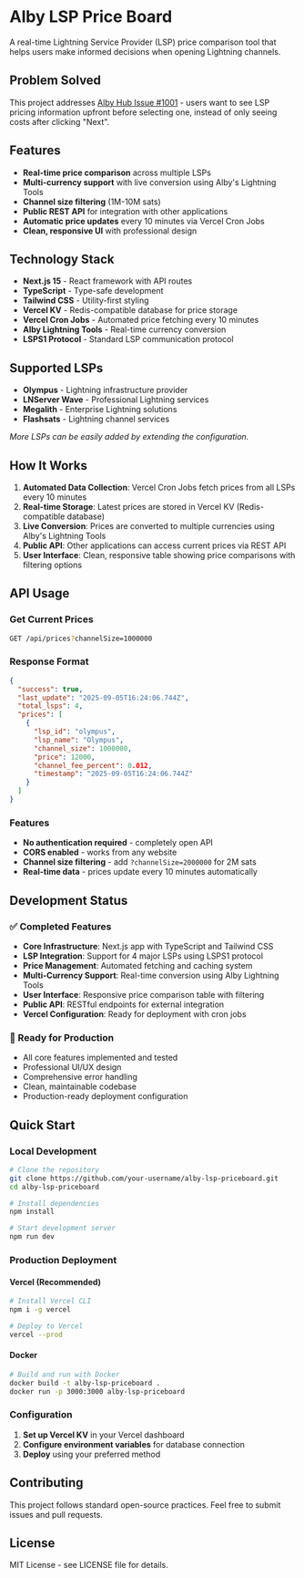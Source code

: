 # Alby LSP Price Board

A real-time Lightning Service Provider (LSP) price comparison tool that helps users make informed decisions when opening Lightning channels.

## Problem Solved

This project addresses [Alby Hub Issue #1001](https://github.com/getAlby/hub/issues/1001) - users want to see LSP pricing information upfront before selecting one, instead of only seeing costs after clicking "Next".

## Features

- **Real-time price comparison** across multiple LSPs
- **Multi-currency support** with live conversion using Alby's Lightning Tools
- **Channel size filtering** (1M-10M sats)
- **Public REST API** for integration with other applications
- **Automatic price updates** every 10 minutes via Vercel Cron Jobs
- **Clean, responsive UI** with professional design 

## Technology Stack

- **Next.js 15** - React framework with API routes
- **TypeScript** - Type-safe development
- **Tailwind CSS** - Utility-first styling
- **Vercel KV** - Redis-compatible database for price storage
- **Vercel Cron Jobs** - Automated price fetching every 10 minutes
- **Alby Lightning Tools** - Real-time currency conversion
- **LSPS1 Protocol** - Standard LSP communication protocol

## Supported LSPs

- **Olympus** - Lightning infrastructure provider
- **LNServer Wave** - Professional Lightning services
- **Megalith** - Enterprise Lightning solutions
- **Flashsats** - Lightning channel services

*More LSPs can be easily added by extending the configuration.*

## How It Works

1. **Automated Data Collection**: Vercel Cron Jobs fetch prices from all LSPs every 10 minutes
2. **Real-time Storage**: Latest prices are stored in Vercel KV (Redis-compatible database)
3. **Live Conversion**: Prices are converted to multiple currencies using Alby's Lightning Tools
4. **Public API**: Other applications can access current prices via REST API
5. **User Interface**: Clean, responsive table showing price comparisons with filtering options

## API Usage

### Get Current Prices
```bash
GET /api/prices?channelSize=1000000
```

### Response Format
```json
{
  "success": true,
  "last_update": "2025-09-05T16:24:06.744Z",
  "total_lsps": 4,
  "prices": [
    {
      "lsp_id": "olympus",
      "lsp_name": "Olympus",
      "channel_size": 1000000,
      "price": 12000,
      "channel_fee_percent": 0.012,
      "timestamp": "2025-09-05T16:24:06.744Z"
    }
  ]
}
```

### Features
- **No authentication required** - completely open API
- **CORS enabled** - works from any website
- **Channel size filtering** - add `?channelSize=2000000` for 2M sats
- **Real-time data** - prices update every 10 minutes automatically

## Development Status

### ✅ Completed Features
- **Core Infrastructure**: Next.js app with TypeScript and Tailwind CSS
- **LSP Integration**: Support for 4 major LSPs using LSPS1 protocol
- **Price Management**: Automated fetching and caching system
- **Multi-Currency Support**: Real-time conversion using Alby Lightning Tools
- **User Interface**: Responsive price comparison table with filtering
- **Public API**: RESTful endpoints for external integration
- **Vercel Configuration**: Ready for deployment with cron jobs

### 🚀 Ready for Production
- All core features implemented and tested
- Professional UI/UX design
- Comprehensive error handling
- Clean, maintainable codebase
- Production-ready deployment configuration

## Quick Start

### Local Development
```bash
# Clone the repository
git clone https://github.com/your-username/alby-lsp-priceboard.git
cd alby-lsp-priceboard

# Install dependencies
npm install

# Start development server
npm run dev
```

### Production Deployment

#### Vercel (Recommended)
```bash
# Install Vercel CLI
npm i -g vercel

# Deploy to Vercel
vercel --prod
```

#### Docker
```bash
# Build and run with Docker
docker build -t alby-lsp-priceboard .
docker run -p 3000:3000 alby-lsp-priceboard
```

### Configuration
1. **Set up Vercel KV** in your Vercel dashboard
2. **Configure environment variables** for database connection
3. **Deploy** using your preferred method

## Contributing

This project follows standard open-source practices. Feel free to submit issues and pull requests.

## License

MIT License - see LICENSE file for details.
